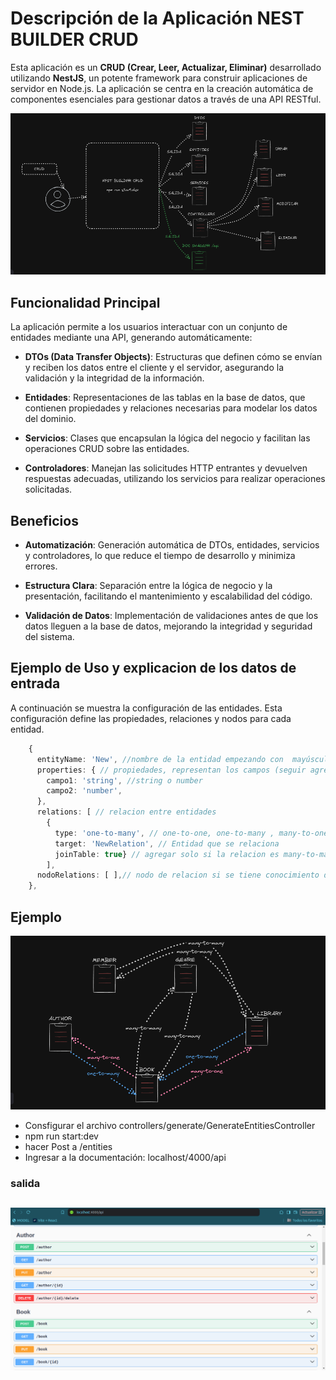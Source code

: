# Descripción de la Aplicación NEST BUILDER CRUD

Esta aplicación es un **CRUD (Crear, Leer, Actualizar, Eliminar)** desarrollado utilizando **NestJS**, un potente framework para construir aplicaciones de servidor en Node.js. La aplicación se centra en la creación automática de componentes esenciales para gestionar datos a través de una API RESTful.

![db](/images/output.png)

## Funcionalidad Principal

La aplicación permite a los usuarios interactuar con un conjunto de entidades mediante una API, generando automáticamente:

- **DTOs (Data Transfer Objects)**: Estructuras que definen cómo se envían y reciben los datos entre el cliente y el servidor, asegurando la validación y la integridad de la información.
- **Entidades**: Representaciones de las tablas en la base de datos, que contienen propiedades y relaciones necesarias para modelar los datos del dominio.

- **Servicios**: Clases que encapsulan la lógica del negocio y facilitan las operaciones CRUD sobre las entidades.

- **Controladores**: Manejan las solicitudes HTTP entrantes y devuelven respuestas adecuadas, utilizando los servicios para realizar operaciones solicitadas.

## Beneficios

- **Automatización**: Generación automática de DTOs, entidades, servicios y controladores, lo que reduce el tiempo de desarrollo y minimiza errores.

- **Estructura Clara**: Separación entre la lógica de negocio y la presentación, facilitando el mantenimiento y escalabilidad del código.

- **Validación de Datos**: Implementación de validaciones antes de que los datos lleguen a la base de datos, mejorando la integridad y seguridad del sistema.

## Ejemplo de Uso y explicacion de los datos de entrada

A continuación se muestra la configuración de las entidades.
Esta configuración define las propiedades, relaciones y nodos para cada entidad.

```typescript
    {
      entityName: 'New', //nombre de la entidad empezando con  mayúscula
      properties: { // propiedades, representan los campos (seguir agregando) puede ser string o number
        campo1: 'string', //string o number
        campo2: 'number',
      },
      relations: [ // relacion entre entidades
        {
          type: 'one-to-many', // one-to-one, one-to-many , many-to-one, many-to-many
          target: 'NewRelation', // Entidad que se relaciona
          joinTable: true} // agregar solo si la relacion es many-to-may u one-to-one y si es la entidad que llevara la relacion fuerte
        ],
      nodoRelations: [ ],// nodo de relacion si se tiene conocimiento de typeorm (find({ relations: ['books','books.author']});) o agregar las relaciones directamente en el servicio generado
    },
```

## Ejemplo

![db](/images/db.png)

- Consfigurar el archivo controllers/generate/GenerateEntitiesController
- npm run start:dev
- hacer Post a /entities
- Ingresar a la documentación: localhost/4000/api

### salida

## ![db](/images/output-2.png)

